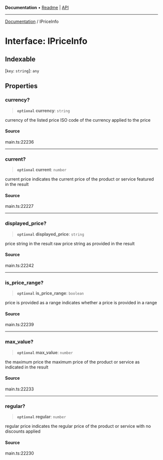 **Documentation** • [Readme](../README.md) \| [API](../globals.md)

***

[Documentation](../README.md) / IPriceInfo

# Interface: IPriceInfo

## Indexable

 \[`key`: `string`\]: `any`

## Properties

### currency?

> **`optional`** **currency**: `string`

currency of the listed price
ISO code of the currency applied to the price

#### Source

main.ts:22236

***

### current?

> **`optional`** **current**: `number`

current price
indicates the current price of the product or service featured in the result

#### Source

main.ts:22227

***

### displayed\_price?

> **`optional`** **displayed\_price**: `string`

price string in the result
raw price string as provided in the result

#### Source

main.ts:22242

***

### is\_price\_range?

> **`optional`** **is\_price\_range**: `boolean`

price is provided as a range
indicates whether a price is provided in a range

#### Source

main.ts:22239

***

### max\_value?

> **`optional`** **max\_value**: `number`

the maximum price
the maximum price of the product or service as indicated in the result

#### Source

main.ts:22233

***

### regular?

> **`optional`** **regular**: `number`

regular price
indicates the regular price of the product or service with no discounts applied

#### Source

main.ts:22230
